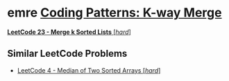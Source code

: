 # emre [Coding Patterns: K-way Merge](https://emre.me/coding-patterns/k-way-merge/)



[**LeetCode 23 - Merge k Sorted Lists** [*hard*]](https://leetcode.com/problems/merge-k-sorted-lists/)

## Similar LeetCode Problems

- [LeetCode 4 - Median of Two Sorted Arrays [*hard*]](https://leetcode.com/problems/median-of-two-sorted-arrays/)

